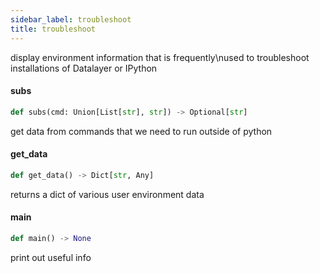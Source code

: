```yaml
---
sidebar_label: troubleshoot
title: troubleshoot
---
```


display environment information that is frequently\nused to troubleshoot installations of Datalayer or IPython

#### subs

```python
def subs(cmd: Union[List[str], str]) -> Optional[str]
```

get data from commands that we need to run outside of python

#### get\_data

```python
def get_data() -> Dict[str, Any]
```

returns a dict of various user environment data

#### main

```python
def main() -> None
```

print out useful info

